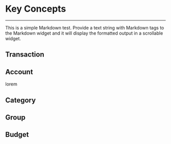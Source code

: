 # Key Concepts

---

This is a simple Markdown test. Provide a text string with Markdown tags
to the Markdown widget and it will display the formatted output in a
scrollable widget.

## Transaction

## Account

lorem

## Category

## Group

## Budget
